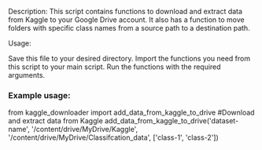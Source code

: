 Description: This script contains functions to download and extract data from Kaggle to your Google Drive account. It also has a function to move folders with specific class names from a source path to a destination path.

Usage:

Save this file to your desired directory.
Import the functions you need from this script to your main script.
Run the functions with the required arguments.
### Example usage:

from kaggle_downloader import add_data_from_kaggle_to_drive
 #Download and extract data from Kaggle
add_data_from_kaggle_to_drive('dataset-name', '/content/drive/MyDrive/Kaggle', '/content/drive/MyDrive/Classifcation_data', ['class-1', 'class-2'])

